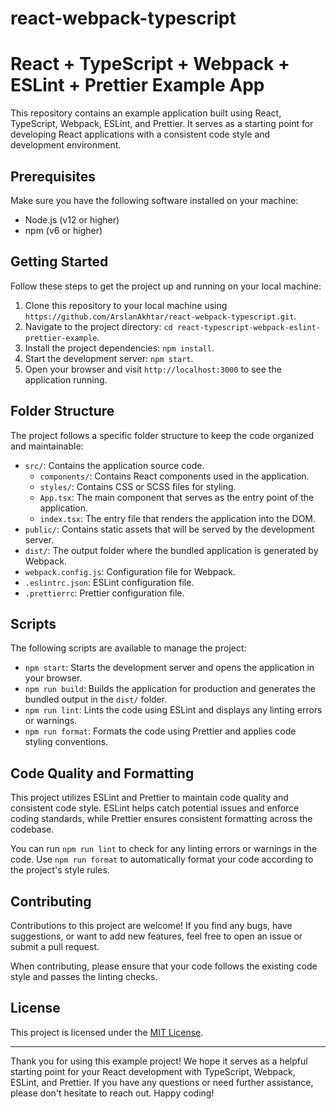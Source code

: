 # react-webpack-typescript

# React + TypeScript + Webpack + ESLint + Prettier Example App

This repository contains an example application built using React, TypeScript, Webpack, ESLint, and Prettier. It serves as a starting point for developing React applications with a consistent code style and development environment.

## Prerequisites

Make sure you have the following software installed on your machine:

- Node.js (v12 or higher)
- npm (v6 or higher)

## Getting Started

Follow these steps to get the project up and running on your local machine:

1. Clone this repository to your local machine using `https://github.com/ArslanAkhtar/react-webpack-typescript.git`.
2. Navigate to the project directory: `cd react-typescript-webpack-eslint-prettier-example`.
3. Install the project dependencies: `npm install`.
4. Start the development server: `npm start`.
5. Open your browser and visit `http://localhost:3000` to see the application running.

## Folder Structure

The project follows a specific folder structure to keep the code organized and maintainable:

- `src/`: Contains the application source code.
  - `components/`: Contains React components used in the application.
  - `styles/`: Contains CSS or SCSS files for styling.
  - `App.tsx`: The main component that serves as the entry point of the application.
  - `index.tsx`: The entry file that renders the application into the DOM.
- `public/`: Contains static assets that will be served by the development server.
- `dist/`: The output folder where the bundled application is generated by Webpack.
- `webpack.config.js`: Configuration file for Webpack.
- `.eslintrc.json`: ESLint configuration file.
- `.prettierrc`: Prettier configuration file.

## Scripts

The following scripts are available to manage the project:

- `npm start`: Starts the development server and opens the application in your browser.
- `npm run build`: Builds the application for production and generates the bundled output in the `dist/` folder.
- `npm run lint`: Lints the code using ESLint and displays any linting errors or warnings.
- `npm run format`: Formats the code using Prettier and applies code styling conventions.

## Code Quality and Formatting

This project utilizes ESLint and Prettier to maintain code quality and consistent code style. ESLint helps catch potential issues and enforce coding standards, while Prettier ensures consistent formatting across the codebase.

You can run `npm run lint` to check for any linting errors or warnings in the code. Use `npm run format` to automatically format your code according to the project's style rules.

## Contributing

Contributions to this project are welcome! If you find any bugs, have suggestions, or want to add new features, feel free to open an issue or submit a pull request.

When contributing, please ensure that your code follows the existing code style and passes the linting checks.

## License

This project is licensed under the [MIT License](LICENSE.md).

---

Thank you for using this example project! We hope it serves as a helpful starting point for your React development with TypeScript, Webpack, ESLint, and Prettier. If you have any questions or need further assistance, please don't hesitate to reach out. Happy coding!
